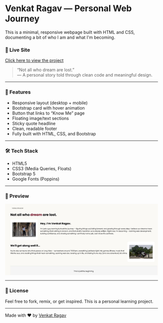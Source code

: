 # Venkat Ragav — Personal Web Journey

This is a minimal, responsive webpage built with HTML and CSS, documenting a bit of who I am and what I'm becoming.

### 🌟 Live Site
[Click here to view the project](https://venkatragav-22.github.io/Get-to-Know-ME/)

> “Not all who dream are lost.”  
> — A personal story told through clean code and meaningful design.

---

### 📌 Features
- Responsive layout (desktop + mobile)
- Bootstrap card with hover animation
- Button that links to “Know Me” page
- Floating image/text sections
- Sticky quote headline
- Clean, readable footer
- Fully built with HTML, CSS, and Bootstrap

---

### 🛠️ Tech Stack
- HTML5
- CSS3 (Media Queries, Floats)
- Bootstrap 5
- Google Fonts (Poppins)

---

### 📸 Preview

![screenshot](https://github.com/VenkatRagav-22/Get-to-Know-ME/blob/main/assets/images/Preview.JPG) 

---

### 🔖 License
Feel free to fork, remix, or get inspired. This is a personal learning project.

---

Made with ❤️ by [Venkat Ragav](https://github.com/VenkatRagav-22)
